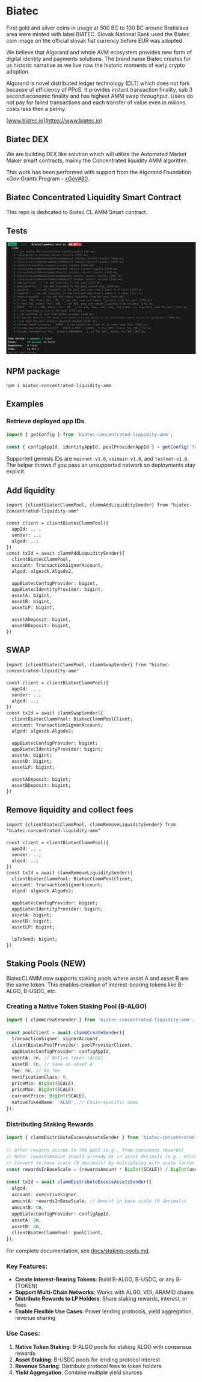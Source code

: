 # Biatec

First gold and silver coins in usage at 500 BC to 100 BC around Bratislava area were minted with label BIATEC. Slovak National Bank used the Biatec coin image on the official slovak fiat currency before EUR was adopted.

We believe that Algorand and whole AVM ecosystem provides new form of digital identity and payments solutions. The brand name Biatec creates for us historic narrative as we live now the historic moments of early crypto adoption.

Algorand is novel distributed ledger technology (DLT) which does not fork because of efficiency of PPoS. It provides instant transaction finality, sub 3 second economic finality and has highest AMM swap throughput. Users do not pay for failed transactions and each transfer of value even in milions costs less then a penny.

[www.biatec.io](https://www.biatec.io)

## Biatec DEX

We are building DEX like solution which will utilize the Automated Market Maker smart contracts, mainly the Concentrated liquidity AMM algorithm.

This work has been performed with support from the Algorand Foundation xGov Grants Program - [xGov#80](https://github.com/algorandfoundation/xGov/blob/main/Proposals/xgov-80.md).

## Biatec Concentrated Liquidity Smart Contract

This repo is dedicated to Biatec CL AMM Smart contract.

## Tests

![Tests](https://raw.githubusercontent.com/scholtz/BiatecCLAMM/main/img/tests.png)

## NPM package

```
npm i biatec-concentrated-liquidity-amm
```

## Examples

### Retrieve deployed app IDs

```ts
import { getConfig } from 'biatec-concentrated-liquidity-amm';

const { configAppId, identityAppId, poolProviderAppId } = getConfig('testnet-v1.0');
```

Supported genesis IDs are `mainnet-v1.0`, `voimain-v1.0`, and `testnet-v1.0`. The helper throws if you pass an unsupported network so deployments stay explicit.

## Add liquidity

```
import {clientBiatecClammPool, clammAddLiquiditySender} from "biatec-concentrated-liquidity-amm"

const client = clientBiatecClammPool({
  appId: .. ,
  sender: ..;
  algod: ..;
})
const txId = await clammAddLiquiditySender({
  clientBiatecClammPool,
  account: TransactionSignerAccount,
  algod: algosdk.Algodv2,

  appBiatecConfigProvider: bigint,
  appBiatecIdentityProvider: bigint,
  assetA: bigint,
  assetB: bigint,
  assetLP: bigint,

  assetADeposit: bigint,
  assetBDeposit: bigint,
})
```

## SWAP

```
import {clientBiatecClammPool, clammSwapSender} from "biatec-concentrated-liquidity-amm"

const client = clientBiatecClammPool({
  appId: .. ,
  sender: ..;
  algod: ..;
})
const txId = await clammSwapSender({
  clientBiatecClammPool: BiatecClammPoolClient;
  account: TransactionSignerAccount;
  algod: algosdk.Algodv2;

  appBiatecConfigProvider: bigint;
  appBiatecIdentityProvider: bigint;
  assetA: bigint;
  assetB: bigint;
  assetLP: bigint;

  assetADeposit: bigint;
  assetBDeposit: bigint;
})
```

## Remove liquidity and collect fees

```
import {clientBiatecClammPool, clammRemoveLiquiditySender} from "biatec-concentrated-liquidity-amm"

const client = clientBiatecClammPool({
  appId: .. ,
  sender: ..;
  algod: ..;
})
const txId = await clammRemoveLiquiditySender({
  clientBiatecClammPool: BiatecClammPoolClient;
  account: TransactionSignerAccount;
  algod: algosdk.Algodv2;

  appBiatecConfigProvider: bigint;
  appBiatecIdentityProvider: bigint;
  assetA: bigint;
  assetB: bigint;
  assetLP: bigint;

  lpToSend: bigint;
})
```

## Staking Pools (NEW)

BiatecCLAMM now supports staking pools where asset A and asset B are the same token. This enables creation of interest-bearing tokens like B-ALGO, B-USDC, etc.

### Creating a Native Token Staking Pool (B-ALGO)

```typescript
import { clammCreateSender } from 'biatec-concentrated-liquidity-amm';

const poolClient = await clammCreateSender({
  transactionSigner: signerAccount,
  clientBiatecPoolProvider: poolProviderClient,
  appBiatecConfigProvider: configAppId,
  assetA: 0n, // Native token (ALGO)
  assetB: 0n, // Same as asset A
  fee: 0n, // No fee
  verificationClass: 0,
  priceMin: BigInt(SCALE),
  priceMax: BigInt(SCALE),
  currentPrice: BigInt(SCALE),
  nativeTokenName: 'ALGO', // Chain-specific name
});
```

### Distributing Staking Rewards

```typescript
import { clammDistributeExcessAssetsSender } from 'biatec-concentrated-liquidity-amm';

// After rewards accrue to the pool (e.g., from consensus rewards)
// Note: rewardsAmount should already be in asset decimals (e.g., microAlgos)
// Convert to base scale (9 decimals) by multiplying with scale factor
const rewardsInBaseScale = (rewardsAmount * BigInt(SCALE)) / BigInt(assetDecimals);

const txId = await clammDistributeExcessAssetsSender({
  algod,
  account: executiveSigner,
  amountA: rewardsInBaseScale, // Amount in base scale (9 decimals)
  amountB: 0n,
  appBiatecConfigProvider: configAppId,
  assetA: 0n,
  assetB: 0n,
  clientBiatecClammPool: poolClient,
});
```

For complete documentation, see [docs/staking-pools.md](docs/staking-pools.md).

### Key Features:

- **Create Interest-Bearing Tokens**: Build B-ALGO, B-USDC, or any B-{TOKEN}
- **Support Multi-Chain Networks**: Works with ALGO, VOI, ARAMID chains
- **Distribute Rewards to LP Holders**: Share staking rewards, interest, or fees
- **Enable Flexible Use Cases**: Power lending protocols, yield aggregation, revenue sharing

### Use Cases:

1. **Native Token Staking**: B-ALGO pools for staking ALGO with consensus rewards
2. **Asset Staking**: B-USDC pools for lending protocol interest
3. **Revenue Sharing**: Distribute protocol fees to token holders
4. **Yield Aggregation**: Combine multiple yield sources
